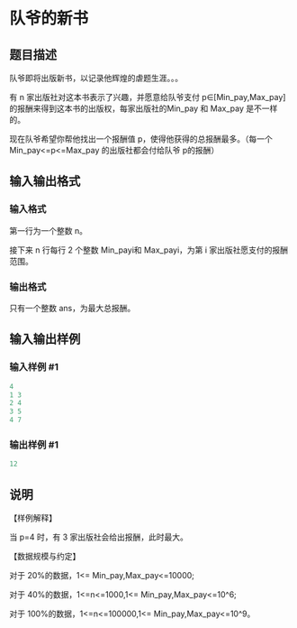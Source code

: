 # 队爷的新书

## 题目描述

队爷即将出版新书，以记录他辉煌的虐题生涯。。。

有 n 家出版社对这本书表示了兴趣，并愿意给队爷支付 p∈[Min\_pay,Max\_pay]的报酬来得到这本书的出版权，每家出版社的Min\_pay 和 Max\_pay 是不一样的。

现在队爷希望你帮他找出一个报酬值 p，使得他获得的总报酬最多。（每一个 Min\_pay<=p<=Max\_pay 的出版社都会付给队爷 p的报酬）

## 输入输出格式

### 输入格式

第一行为一个整数 n。

接下来 n 行每行 2 个整数 Min\_payi和 Max\_payi，为第 i 家出版社愿支付的报酬范围。

### 输出格式

只有一个整数 ans，为最大总报酬。

## 输入输出样例

### 输入样例 #1

```cpp
4
1 3
2 4
3 5
4 7
```


### 输出样例 #1

```cpp
12

```
## 说明

【样例解释】

当 p=4 时，有 3 家出版社会给出报酬，此时最大。

【数据规模与约定】

对于 20%的数据，1<= Min\_pay,Max\_pay<=10000;

对于 40%的数据，1<=n<=1000,1<= Min\_pay,Max\_pay<=10^6;

对于 100%的数据，1<=n<=100000,1<= Min\_pay,Max\_pay<=10^9。


